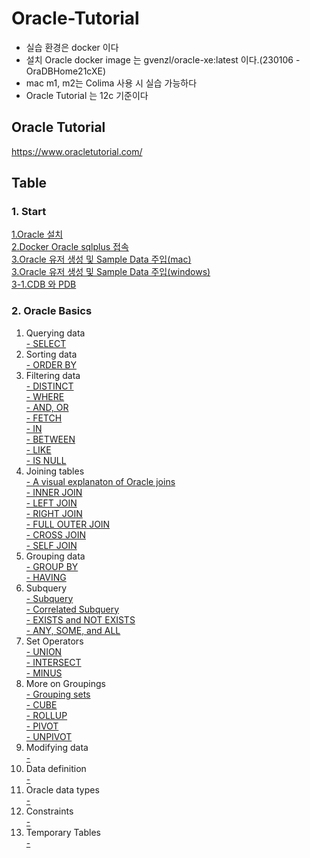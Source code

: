 # Oracle-Tutorial
- 실습 환경은 docker 이다
- 설치 Oracle docker image 는 gvenzl/oracle-xe:latest 이다.(230106 - OraDBHome21cXE)
- mac m1, m2는 Colima 사용 시 실습 가능하다
- Oracle Tutorial 는 12c 기준이다
## Oracle Tutorial
https://www.oracletutorial.com/

## Table
### 1. Start
[1.Oracle 설치](https://github.com/YHLEE9753/oracle-tutorial/blob/main/1.%20Start/1.Oracle%20%EC%84%A4%EC%B9%98.md)<br>
[2.Docker Oracle sqlplus 접속](https://github.com/YHLEE9753/oracle-tutorial/blob/main/1.%20Start/2.Docker%20Oracle%20sqlplus%20%EC%A0%91%EC%86%8D.md)<br>
[3.Oracle 유저 생성 및 Sample Data 주입(mac)](https://github.com/YHLEE9753/oracle-tutorial/blob/main/1.%20Start/3.Oracle%20%EC%9C%A0%EC%A0%80%20%EC%83%9D%EC%84%B1%20%EB%B0%8F%20Sample%20Data%20%EC%A3%BC%EC%9E%85(mac).md)<br>
[3.Oracle 유저 생성 및 Sample Data 주입(windows)](https://github.com/YHLEE9753/oracle-tutorial/blob/main/1.%20Start/3.Oracle%20%EC%9C%A0%EC%A0%80%20%EC%83%9D%EC%84%B1%20%EB%B0%8F%20Sample%20Data%20%EC%A3%BC%EC%9E%85(windows).md)<br>
[3-1.CDB 와 PDB](https://github.com/YHLEE9753/oracle-tutorial/blob/main/1.%20Start/3-1.CDB%20%EC%99%80%20PDB.md)<br>

### 2. Oracle Basics
1. Querying data<br>
   [- SELECT](https://github.com/YHLEE9753/oracle-tutorial/blob/main/2.%20Oracle%20Basics/1.%20Quering%20data/1.select.md) 
2. Sorting data<br>
   [- ORDER BY](https://github.com/YHLEE9753/oracle-tutorial/blob/main/2.%20Oracle%20Basics/2.%20Sorting%20data/1.Order%20by.md)<br>
3. Filtering data<br>
   [- DISTINCT](https://github.com/YHLEE9753/oracle-tutorial/blob/main/2.%20Oracle%20Basics/3.%20Filtering%20data/1.DISTINCT.md)<br>
   [- WHERE](https://github.com/YHLEE9753/oracle-tutorial/blob/main/2.%20Oracle%20Basics/3.%20Filtering%20data/2.WHERE.md)<br>
   [- AND, OR](https://github.com/YHLEE9753/oracle-tutorial/blob/main/2.%20Oracle%20Basics/3.%20Filtering%20data/3.AND%2COR.md)<br>
   [- FETCH](https://github.com/YHLEE9753/oracle-tutorial/blob/main/2.%20Oracle%20Basics/3.%20Filtering%20data/4.FETCH.md)<br>
   [- IN](https://github.com/YHLEE9753/oracle-tutorial/blob/main/2.%20Oracle%20Basics/3.%20Filtering%20data/5.IN.md)<br>
   [- BETWEEN](https://github.com/YHLEE9753/oracle-tutorial/blob/main/2.%20Oracle%20Basics/3.%20Filtering%20data/6.BETWEEN.md)<br>
   [- LIKE](https://github.com/YHLEE9753/oracle-tutorial/blob/main/2.%20Oracle%20Basics/3.%20Filtering%20data/7.LIKE.md)<br>
   [- IS NULL](https://github.com/YHLEE9753/oracle-tutorial/blob/main/2.%20Oracle%20Basics/3.%20Filtering%20data/8.IS%20NULL.md)<br>
4. Joining tables<br>
   [- A visual explanaton of Oracle joins](https://github.com/YHLEE9753/oracle-tutorial/blob/main/2.%20Oracle%20Basics/4.%20Joining%20tables/1.%20A%20visual%20explanaton%20of%20Oracle%20joins.md)<br>
   [- INNER JOIN](https://github.com/YHLEE9753/oracle-tutorial/blob/main/2.%20Oracle%20Basics/4.%20Joining%20tables/2.INNER%20JOIN.md)<br>
   [- LEFT JOIN](https://github.com/YHLEE9753/oracle-tutorial/blob/main/2.%20Oracle%20Basics/4.%20Joining%20tables/3.LEFT%20JOIN.md)<br>
   [- RIGHT JOIN](https://github.com/YHLEE9753/oracle-tutorial/blob/main/2.%20Oracle%20Basics/4.%20Joining%20tables/4.RIGHT%20JOIN.md)<br>
   [- FULL OUTER JOIN](https://github.com/YHLEE9753/oracle-tutorial/blob/main/2.%20Oracle%20Basics/4.%20Joining%20tables/5.FULL%20OUTER%20JOIN.md)<br>
   [- CROSS JOIN](https://github.com/YHLEE9753/oracle-tutorial/blob/main/2.%20Oracle%20Basics/4.%20Joining%20tables/6.CROSS%20JOIN.md)<br>
   [- SELF JOIN](https://github.com/YHLEE9753/oracle-tutorial/blob/main/2.%20Oracle%20Basics/4.%20Joining%20tables/7.SELF%20JOIN.md)<br>
5. Grouping data<br>
   [- GROUP BY](https://github.com/YHLEE9753/oracle-tutorial/blob/main/2.%20Oracle%20Basics/5.%20Grouping%20data/1.GROUP%20BY.md)<br>
   [- HAVING](https://github.com/YHLEE9753/oracle-tutorial/blob/main/2.%20Oracle%20Basics/5.%20Grouping%20data/2.HAVING.md)<br>
6. Subquery<br>
   [- Subquery]()<br>
   [- Correlated Subquery]()<br>
   [- EXISTS and NOT EXISTS]()<br>
   [- ANY, SOME, and ALL]()<br>
7. Set Operators<br>
   [- UNION]()<br>
   [- INTERSECT]()<br>
   [- MINUS]()<br>
8. More on Groupings<br>
   [- Grouping sets]()<br>
   [- CUBE]()<br>
   [- ROLLUP]()<br>
   [- PIVOT]()<br>
   [- UNPIVOT]()<br>
9. Modifying data<br>
   [- ]()<br>
10. Data definition<br>
    [- ]()<br>
11. Oracle data types<br>
    [- ]()<br>
12. Constraints<br>
    [- ]()<br>
13. Temporary Tables<br>
    [- ]()<br>